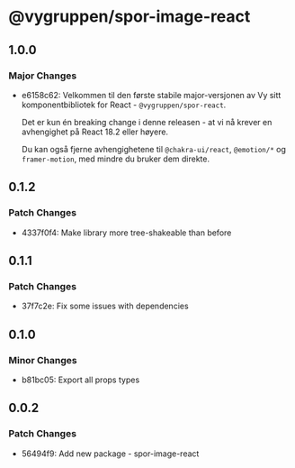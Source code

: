 # @vygruppen/spor-image-react

## 1.0.0

### Major Changes

- e6158c62: Velkommen til den første stabile major-versjonen av Vy sitt komponentbibliotek for React - `@vygruppen/spor-react`.

  Det er kun én breaking change i denne releasen - at vi nå krever en avhengighet på React 18.2 eller høyere.

  Du kan også fjerne avhengighetene til `@chakra-ui/react`, `@emotion/*` og `framer-motion`, med mindre du bruker dem direkte.

## 0.1.2

### Patch Changes

- 4337f0f4: Make library more tree-shakeable than before

## 0.1.1

### Patch Changes

- 37f7c2e: Fix some issues with dependencies

## 0.1.0

### Minor Changes

- b81bc05: Export all props types

## 0.0.2

### Patch Changes

- 56494f9: Add new package - spor-image-react
